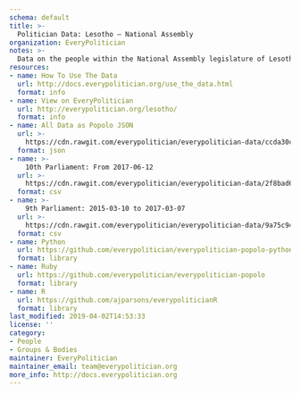 ```yaml
---
schema: default
title: >-
  Politician Data: Lesotho — National Assembly
organization: EveryPolitician
notes: >-
  Data on the people within the National Assembly legislature of Lesotho.
resources:
- name: How To Use The Data
  url: http://docs.everypolitician.org/use_the_data.html
  format: info
- name: View on EveryPolitician
  url: http://everypolitician.org/lesotho/
  format: info
- name: All Data as Popolo JSON
  url: >-
    https://cdn.rawgit.com/everypolitician/everypolitician-data/ccda30c2f43d400b142914f291bbf8301465b7f2/data/Lesotho/Assembly/ep-popolo-v1.0.json
  format: json
- name: >-
    10th Parliament: From 2017-06-12
  url: >-
    https://cdn.rawgit.com/everypolitician/everypolitician-data/2f8bad6364f9f0a8a9e459812686e74ea7d2f002/data/Lesotho/Assembly/term-10.csv
  format: csv
- name: >-
    9th Parliament: 2015-03-10 to 2017-03-07
  url: >-
    https://cdn.rawgit.com/everypolitician/everypolitician-data/9a75c94fb3f01a45e5616242dec9743ba96f137f/data/Lesotho/Assembly/term-9.csv
  format: csv
- name: Python
  url: https://github.com/everypolitician/everypolitician-popolo-python
  format: library
- name: Ruby
  url: https://github.com/everypolitician/everypolitician-popolo
  format: library
- name: R
  url: https://github.com/ajparsons/everypoliticianR
  format: library
last_modified: 2019-04-02T14:53:33
license: ''
category:
- People
- Groups & Bodies
maintainer: EveryPolitician
maintainer_email: team@everypolitician.org
more_info: http://docs.everypolitician.org
---
```

